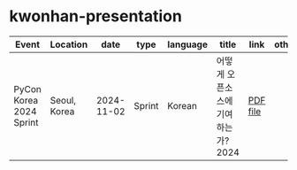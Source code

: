 # kwonhan-presentation

| Event                                   | Location |  date                       | type  | language |  title                   | link |  others |
| -------------------------- | ---------- | -------------- | -------- | -------- | -------- | -------- | -------- |
| PyCon Korea 2024 Sprint | Seoul, Korea | 2024-11-02 | Sprint | Korean | 어떻게 오픈소스에  기여하는가? 2024   | [PDF file](./2024/11/how_to_contribute_opensource_2024_ko.pdf)  |  |
